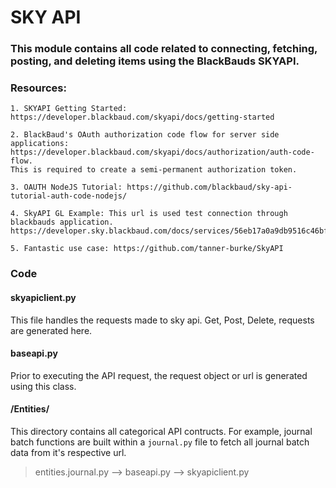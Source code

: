 # SKY API 

### This module contains all code related to connecting, fetching, posting, and deleting items using the BlackBauds SKYAPI. 

### Resources: 

	1. SKYAPI Getting Started: https://developer.blackbaud.com/skyapi/docs/getting-started

	2. BlackBaud's OAuth authorization code flow for server side applications: 
	https://developer.blackbaud.com/skyapi/docs/authorization/auth-code-flow. 
	This is required to create a semi-permanent authorization token. 

	3. OAUTH NodeJS Tutorial: https://github.com/blackbaud/sky-api-tutorial-auth-code-nodejs/

	4. SkyAPI GL Example: This url is used test connection through blackbauds application. https://developer.sky.blackbaud.com/docs/services/56eb17a0a9db9516c46bff6f/operations/ListJournalEntryBatches

	5. Fantastic use case: https://github.com/tanner-burke/SkyAPI

### Code

#### skyapiclient.py

This file handles the requests made to sky api. Get, Post, Delete, requests are generated here. 

#### baseapi.py 

Prior to executing the API request, the request object or url is generated using this class. 

#### /Entities/
This directory contains all categorical API contructs. For example, journal batch
functions are built within a `journal.py` file to fetch all journal batch data from it's respective url. 


> entities.journal.py --> baseapi.py --> skyapiclient.py



